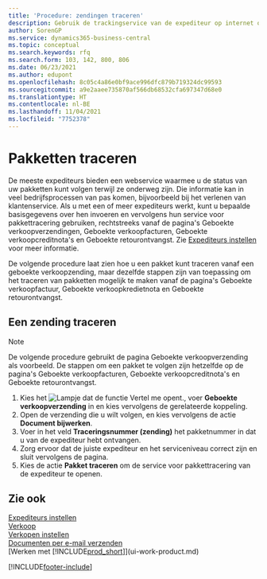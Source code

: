 ```yaml
---
title: 'Procedure: zendingen traceren'
description: Gebruik de trackingservice van de expediteur op internet om pakketten te volgen en de voortgang van een levering te volgen.
author: SorenGP
ms.service: dynamics365-business-central
ms.topic: conceptual
ms.search.keywords: rfq
ms.search.form: 103, 142, 800, 806
ms.date: 06/23/2021
ms.author: edupont
ms.openlocfilehash: 8c05c4a86e0bf9ace996dfc879b719324dc99593
ms.sourcegitcommit: a9e2aaee735870af566db68532cfa697347d68e0
ms.translationtype: HT
ms.contentlocale: nl-BE
ms.lasthandoff: 11/04/2021
ms.locfileid: "7752378"
---
```

# <a name="track-packages"></a>Pakketten traceren
De meeste expediteurs bieden een webservice waarmee u de status van uw pakketten kunt volgen terwijl ze onderweg zijn. Die informatie kan in veel bedrijfsprocessen van pas komen, bijvoorbeeld bij het verlenen van klantenservice. Als u met een of meer expediteurs werkt, kunt u bepaalde basisgegevens over hen invoeren en vervolgens hun service voor pakkettracering gebruiken, rechtstreeks vanaf de pagina's Geboekte verkoopverzendingen, Geboekte verkoopfacturen, Geboekte verkoopcreditnota's en Geboekte retourontvangst. Zie [Expediteurs instellen](sales-how-to-set-up-shipping-agents.md) voor meer informatie. 

De volgende procedure laat zien hoe u een pakket kunt traceren vanaf een geboekte verkoopzending, maar dezelfde stappen zijn van toepassing om het traceren van pakketten mogelijk te maken vanaf de pagina's Geboekte verkoopfactuur, Geboekte verkoopkredietnota en Geboekte retourontvangst.  

## <a name="to-track-a-package"></a>Een zending traceren

> [!NOTE]
> De volgende procedure gebruikt de pagina Geboekte verkoopverzending als voorbeeld. De stappen om een pakket te volgen zijn hetzelfde op de pagina's Geboekte verkoopfacturen, Geboekte verkoopcreditnota's en Geboekte retourontvangst.

1. Kies het ![Lampje dat de functie Vertel me opent.](media/ui-search/search_small.png "Vertel me wat u wilt doen"), voer **Geboekte verkoopverzending** in en kies vervolgens de gerelateerde koppeling.
2. Open de verzending die u wilt volgen, en kies vervolgens de actie **Document bijwerken**.
3. Voer in het veld **Traceringsnummer (zending)** het pakketnummer in dat u van de expediteur hebt ontvangen. 
4. Zorg ervoor dat de juiste expediteur en het serviceniveau correct zijn en sluit vervolgens de pagina.
5. Kies de actie **Pakket traceren** om de service voor pakkettracering van de expediteur te openen.

## <a name="see-also"></a>Zie ook

[Expediteurs instellen](sales-how-to-set-up-shipping-agents.md)  
[Verkoop](sales-manage-sales.md)  
[Verkopen instellen](sales-setup-sales.md)  
[Documenten per e-mail verzenden](ui-how-send-documents-email.md)  
[Werken met [!INCLUDE[prod_short](includes/prod_short.md)]](ui-work-product.md)


[!INCLUDE[footer-include](includes/footer-banner.md)]
